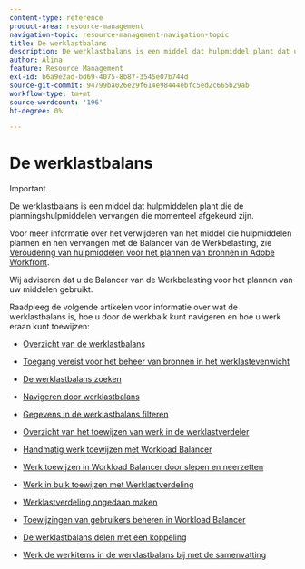 ```yaml
---
content-type: reference
product-area: resource-management
navigation-topic: resource-management-navigation-topic
title: De werklastbalans
description: De werklastbalans is een middel dat hulpmiddel plant dat uiteindelijk de huidige middel het plannen hulpmiddelen zal vervangen die momenteel afgekeurd zijn.
author: Alina
feature: Resource Management
exl-id: b6a9e2ad-bd69-4075-8b87-3545e07b744d
source-git-commit: 94799ba026e29f614e98444ebfc5ed2c665b29ab
workflow-type: tm+mt
source-wordcount: '196'
ht-degree: 0%

---
```


# De werklastbalans

>[!IMPORTANT]
>
>De werklastbalans is een middel dat hulpmiddelen plant die de planningshulpmiddelen vervangen die momenteel afgekeurd zijn.
>
>Voor meer informatie over het verwijderen van het middel die hulpmiddelen plannen en hen vervangen met de Balancer van de Werkbelasting, zie [Veroudering van hulpmiddelen voor het plannen van bronnen in Adobe Workfront](../../resource-mgmt/resource-mgmt-overview/deprecate-resource-scheduling.md).
>
>Wij adviseren dat u de Balancer van de Werkbelasting voor het plannen van uw middelen gebruikt.

Raadpleeg de volgende artikelen voor informatie over wat de werklastbalans is, hoe u door de werkbalk kunt navigeren en hoe u werk eraan kunt toewijzen:

* [Overzicht van de werklastbalans](../../resource-mgmt/workload-balancer/overview-workload-balancer.md)
* [Toegang vereist voor het beheer van bronnen in het werklastevenwicht](../../resource-mgmt/workload-balancer/access-needed-manage-resources-balancer.md)
* [De werklastbalans zoeken](../../resource-mgmt/workload-balancer/locate-workload-balancer.md)
* [Navigeren door werklastbalans](../../resource-mgmt/workload-balancer/navigate-the-workload-balancer.md)
* [Gegevens in de werklastbalans filteren](../../resource-mgmt/workload-balancer/filter-information-workload-balancer.md)
* [Overzicht van het toewijzen van werk in de werklastverdeler](../../resource-mgmt/workload-balancer/assign-work-in-workload-balancer.md)
* [Handmatig werk toewijzen met Workload Balancer](../../resource-mgmt/workload-balancer/assign-work-in-workload-balancer-manually.md)
* [Werk toewijzen in Workload Balancer door slepen en neerzetten](../../resource-mgmt/workload-balancer/assign-work-in-workload-balancer-by-drag-and-drop.md)
* [Werk in bulk toewijzen met Werklastverdeling](../../resource-mgmt/workload-balancer/assign-work-in-workload-balancer-in-bulk.md)
* [Werklastverdeling ongedaan maken](../../resource-mgmt/workload-balancer/unassign-work-in-workload-balancer.md)
* [Toewijzingen van gebruikers beheren in Workload Balancer](../../resource-mgmt/workload-balancer/manage-user-allocations-workload-balancer.md)
* [De werklastbalans delen met een koppeling](../../resource-mgmt/workload-balancer/share-link-for-workload-balancer.md)

   <!--
  <li data-mc-conditions="QuicksilverOrClassic.Draft mode"><a href="../../resource-mgmt/workload-balancer/add-custom-section-for-balancer.md" class="MCXref xref" xrefformat="{para}">Add a custom section to display the Workload Balancer </a> </li>
  -->

   <!--
  <li data-mc-conditions="QuicksilverOrClassic.Draft mode"><a href="../../resource-mgmt/workload-balancer/what-if-scenarios-balancer.md" class="MCXref xref" xrefformat="{para}">Perform 'what-if' scenarios in the Workload Balancer</a> </li>
  -->

* [Werk de werkitems in de werklastbalans bij met de samenvatting](../../resource-mgmt/workload-balancer/update-items-in-summary-panel-in-workload-balancer.md)
